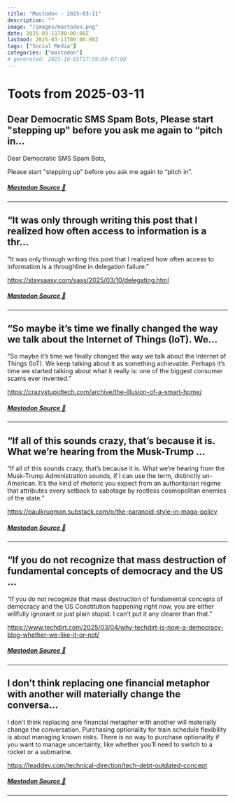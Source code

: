 ```yaml
---
title: "Mastodon - 2025-03-11"
description: ""
image: "/images/mastodon.png"
date: 2025-03-11T00:00:00Z
lastmod: 2025-03-11T00:00:00Z
tags: ["Social Media"]
categories: ["mastodon"]
# generated: 2025-10-05T17:59:09-07:00
---
```


# Toots from 2025-03-11

## Dear Democratic SMS Spam Bots,  Please start "stepping up" before you ask me again to “pitch in...

Dear Democratic SMS Spam Bots,

Please start "stepping up" before you ask me again to “pitch in”.

##### [Mastodon Source 🐘](https://hachyderm.io/@mweagle/114145483832271479)

---

## “It was only through writing this post that I realized how often access to information is a thr...

“It was only through writing this post that I realized how often access to information is a throughline in delegation failure.”

<https://staysaasy.com/saas/2025/03/10/delegating.html>

##### [Mastodon Source 🐘](https://hachyderm.io/@mweagle/114142278484845263)

---

## “So maybe it’s time we finally changed the way we talk about the Internet of Things (IoT). We...

“So maybe it’s time we finally changed the way we talk about the Internet of Things (IoT). We keep talking about it as something achievable. Perhaps it’s time we started talking about what it really is: one of the biggest consumer scams ever invented.”

<https://crazystupidtech.com/archive/the-illusion-of-a-smart-home/>

##### [Mastodon Source 🐘](https://hachyderm.io/@mweagle/114142231728447746)

---

## “If all of this sounds crazy, that’s because it is. What we’re hearing from the Musk-Trump ...

“If all of this sounds crazy, that’s because it is. What we’re hearing from the Musk-Trump Administration sounds, if I can use the term, distinctly un-American. It’s the kind of rhetoric you expect from an authoritarian regime that attributes every setback to sabotage by rootless cosmopolitan enemies of the state.”

<https://paulkrugman.substack.com/p/the-paranoid-style-in-maga-policy>

##### [Mastodon Source 🐘](https://hachyderm.io/@mweagle/114142128305042391)

---

## “If you do not recognize that mass destruction of fundamental concepts of democracy and the US ...

“If you do not recognize that mass destruction of fundamental concepts of democracy and the US Constitution happening right now, you are either willfully ignorant or just plain stupid. I can’t put it any clearer than that.”

<https://www.techdirt.com/2025/03/04/why-techdirt-is-now-a-democracy-blog-whether-we-like-it-or-not/>

##### [Mastodon Source 🐘](https://hachyderm.io/@mweagle/114142067235705157)

---

## I don’t think replacing one financial metaphor with another will materially change the conversa...

I don’t think replacing one financial metaphor with another will materially change the conversation. Purchasing optionality for train schedule flexibility is about managing known risks. There is no way to purchase optionality if you want to manage uncertainty, like whether you’ll need to switch to a rocket or a submarine.

<https://leaddev.com/technical-direction/tech-debt-outdated-concept>

##### [Mastodon Source 🐘](https://hachyderm.io/@mweagle/114141997629831804)

---

